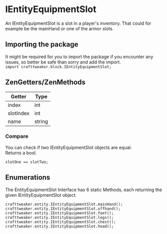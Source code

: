# IEntityEquipmentSlot

An IEntityEquipmentSlot is a slot in a player's inventory. That could for example be the mainHand or one of the armor slots.

## Importing the package

It might be required for you to import the package if you encounter any issues, so better be safe than sorry and add the import.  
`import crafttweaker.block.IEntityEquipmentSlot;`

## ZenGetters/ZenMethods

| Getter    | Type   |
| --------- | ------ |
| index     | int    |
| slotIndex | int    |
| name      | string |

### Compare

You can check if two IEntityEquipmentSlot objects are equal:  
Returns a bool.

    slotOne == slotTwo;
    

## Enumerations

The EntityEquipmentSlot Interface has 6 static Methods, each returning the given IEntityEquipmentSlot object.

    crafttweaker.entity.IEntityEquipmentSlot.mainHand();
    crafttweaker.entity.IEntityEquipmentSlot.offhand();
    crafttweaker.entity.IEntityEquipmentSlot.feet();
    crafttweaker.entity.IEntityEquipmentSlot.legs();
    crafttweaker.entity.IEntityEquipmentSlot.chest();
    crafttweaker.entity.IEntityEquipmentSlot.head();